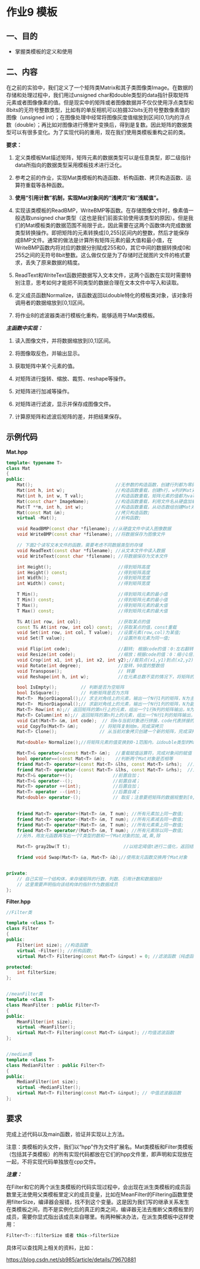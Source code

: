# 作业9  模板

## 一、目的

- 掌握类模板的定义和使用

## 二、内容

在之前的实验中，我们定义了一个矩阵类Matrix和其子类图像类Image。在数据的存储和处理过程中，我们用过unsigned char和double类型的data指针获取矩阵元素或者图像像素的值。但是现实中的矩阵或者图像数据并不仅仅使用浮点类型和8bits的无符号整数类型，比如有的单反相机可以拍摄32bits无符号整数像素值的图像（unsigned int）；在图像处理中经常将图像灰度值缩放到区间[0,1]内的浮点数（double）；再比如对图像进行傅里叶变换后，得到是复数。因此矩阵的数据类型可以有很多变化。为了实现代码的重用，现在我们使用类模板重构之前的类。

**要求：**

1. 定义类模板Mat描述矩阵，矩阵元素的数据类型可以是任意类型，即二级指针data所指向的数据类型采用模板技术进行泛化。

2. 参考之前的作业，实现Mat类模板的构造函数、析构函数、拷贝构造函数、运算符重载等各种函数。

3. **使用“引用计数”机制，实现Mat对象间的“浅拷贝”和“浅赋值”。**

4. 实现该类模板的ReadBMP，WriteBMP等函数。在存储图像文件时，像素值一般选取unsigned char类型（这也是我们前面实验使用该类型的原因）。但是我们的Mat模板类的数据范围不局限于此，因此需要在这两个函数体内完成数据类型转换操作。即把矩阵的元素转换成[0,255]区间内的整数，然后才能保存成BMP文件。通常的做法是计算所有矩阵元素的最大值和最小值，在WriteBMP函数内将对应的数据分别赋成255和0，其它中间的数据转换成0和255之间的无符号8bit整数。这么做仅仅是为了存储时迁就图片文件的格式要求，丢失了原来数据的精度。

5. ReadText和WriteText函数把数据写入文本文件，这两个函数在实现时需要特别注意，思考如何才能把不同类型的数据合理在文本文件中写入和读取。

6. 定义成员函数Normalize，该函数返回以double特化的模板类对象，该对象将调用者的数据缩放到[0,1]区间。

7. 将作业8的滤波器类进行模板化重构，能够适用于Mat类模板。

***主函数中实现：***

1. 读入图像文件，并将数据缩放到[0,1]区间。

2. 将图像取反色，并输出显示。

3. 获取矩阵中某个元素的值。

4. 对矩阵进行旋转、缩放、裁剪、reshape等操作。

5. 对矩阵进行加减等操作。

6. 对矩阵进行滤波，显示并保存成图像文件。

7. 计算原矩阵和滤波后矩阵的差，并把结果保存。

## 示例代码

**Mat.hpp**

```c++
template< typename T>
class Mat
{
public:
    Mat(); 								 //无参数的构造函数，创建行列都为零的Mat对象
    Mat(int h, int w); 					 //构造函数重载，创建h行，w列的Mat对象
    Mat(int h, int w, T val);   		 //构造函数重载，矩阵元素的值都为val;
    Mat(const char* ImageName); 		 //构造函数重载，利用文件名从硬盘加载图像文件成为Mat对象;
    Mat(T **m, int h, int w);   		 //构造函数重载，从动态数组创建Mat对象;
    Mat(const Mat &m); 					 //拷贝构造函数;
    virtual ~Mat(); 					 //析构函数;

    void ReadBMP(const char *filename); //从硬盘文件中读入图像数据
    void WriteBMP(const char *filename); //将数据保存为图像文件

    // 下面2个读写文本文件的函数，需要考虑不同数据类型的存储
    void ReadText(const char *filename); //从文本文件中读入数据
    void WriteText(const char *filename); //将数据保存为文本文件

    int Height();						  //得到矩阵高度
    int Height() const;					  //得到矩阵高度
    int Width();					  	  //得到矩阵宽度
    int Width() const;					  //得到矩阵宽度

    T Min(); 							  //得到矩阵元素的最小值
    T Min() const; 						  //得到矩阵元素的最小值
    T Max(); 							  //得到矩阵元素的最大值
    T Max() const; 						  //得到矩阵元素的最大值

    T& At(int row, int col);      		  //获取某点的值
    const T& At(int row, int col) const;  //获取某点的值，const重载
    void Set(int row, int col, T value);  //设置元素(row,col)为某值;
    void Set(T value); 					  //设置所有元素为同一值;

    void Flip(int code); 				  //翻转; 根据code的值：0:左右翻转，1:上下翻转
    void Resize(int code);                //缩放；根据code的值：0：缩小1倍，1：放大1倍
    void Crop(int x1, int y1, int x2, int y2);//裁剪点(x1,y1)到点(x2,y2)
    void Rotate(int degree);			  //旋转，90度的整数倍
    void Transpose(); 					  // 转置
    void Reshape(int h, int w); 		  //在元素总数不变的情况下，将矩阵的行列变为参数给定的大小

    bool IsEmpty();			// 判断是否为空矩阵
    bool IsSquare();		// 判断矩阵是否为方阵
    Mat<T>  MajorDiagonal();// 求主对角线上的元素，输出一个N行1列的矩阵，N为主对角线上元素的个数
    Mat<T>  MinorDiagonal();// 求副对角线上的元素，输出一个N行1列的矩阵，N为副对角线上元素的个数
    Mat<T> Row(int n);// 返回矩阵的第n行上的元素，组出一个1行N列的矩阵输出，N为第n行上元素的个数
    Mat<T> Column(int n);// 返回矩阵的第n列上的元素，组出一个N行1列的矩阵输出，N为第n列上元素的个数
    void Cat(Mat<T> &m, int code);  // 将m与当前对象进行拼接，code代表拼接的方式
    void CopyTo(Mat<T> &m);		   // 将矩阵复制给m，完成深拷贝
    Mat<T> Clone(); 			   // 从当前对象拷贝创建一个新的矩阵，完成深拷贝

	Mat<double> Normalize();//将矩阵元素的值变换到0-1范围内，以double类型的Mat对象输出。注意：在这个函数里，无法访问Mat<double>类型的对象的私有成员data，需要调用其At函数获得某个元素。

    Mat<T>& operator=(const Mat<T> &m);  //重载赋值运算符，完成对象间的赋值（使用引用计数）；
    bool operator==(const Mat<T> &m);    //判断两个Mat对象是否相等
    friend Mat<T> operator+(const Mat<T> &lhs, const Mat<T> &rhs);  //对应元素的数值相加；
    friend Mat<T> operator-(const Mat<T> &lhs, const Mat<T> &rhs);  //对应元素的数值相减；
    Mat<T>& operator++();  				//前置自加；
    Mat<T>& operator--();  			    //前置自减；
    Mat<T> operator ++(int);  			//后置自加；
    Mat<T> operator --(int);  			//后置自减；
    Mat<double> operator-();  			// 取反；注意要把矩阵的数据规整到[0,1]区间后，再用1减

 
    friend Mat<T> operator+(Mat<T> &m, T num); //所有元素加上同一数值;
    friend Mat<T> operator-(Mat<T> &m, T num); //所有元素减去同一数值;
    friend Mat<T> operator*(Mat<T> &m, T num); //所有元素乘上同一数值;
    friend Mat<T> operator/(Mat<T> &m, T num); //所有元素除以同一数值;
	//另外，用友元函数再写出一个T类型的数和一个Mat对象的加,减,乘,除

	Mat<T> gray2bw(T t); 					//以给定阈值t进行二值化，返回结果对象

	friend void Swap(Mat<T> &a, Mat<T> &b);//使用友元函数交换两个Mat对象


private:
    // 自己实现一个结构体，来存储矩阵的行数、列数、引用计数和数据指针
    // 这里需要声明指向该结构体的指针作为数据成员
};	
```

**Filter.hpp**

```c++
//Filter类

template <class T>
class Filter
{
public:
    Filter(int size); //构造函数
    virtual ~Filter(); //析构函数;
    virtual Mat<T> Filtering(const Mat<T> &input) = 0; //滤波函数（纯虚函数）;

protected:
	int filterSize;
};


//meanFilter类
template <class T>
class MeanFilter : public Filter<T>
{
public:
    MeanFilter(int size);
    virtual ~MeanFilter();
    virtual Mat<T> Filtering(const Mat<T> &input); //均值滤波函数
};


//median类
template <class T>
class MedianFilter : public Filter<T>
{
public:
    MedianFilter(int size);
    virtual ~MedianFilter();
    virtual Mat<T> Filtering(const Mat<T> &input); // 中值滤波器函数
};	
```

## 要求

完成上述代码以及main函数，验证并实现以上方法。

注意：类模板的头文件，我们以“hpp”作为文件扩展名。Mat类模板和Filter类模板（包括其子类模板）的所有实现代码都放在它们的hpp文件里，即声明和实现放在一起，不将实现代码单独放在cpp文件。

***注意：***

在Filter和它的两个派生类模板的代码实现过程中，会出现在派生类模板的成员函数里无法使用父类模板里定义的成员变量，比如在MeanFilter的Filtering函数里使用filterSize，编译器会报错，找不到这个变量。这是因为我们写的继承关系发生在类模板之间，而不是实例化后的真正的类之间，编译器无法去推断父类模板里的成员，需要你显式指出该成员来自哪里。有两种解决办法，在派生类模板中这样使用：

``` C++
Filter<T>::filterSize 或者 this->filterSize
```

具体可以查找网上相关的资料，比如：

https://blog.csdn.net/sb985/article/details/79670881